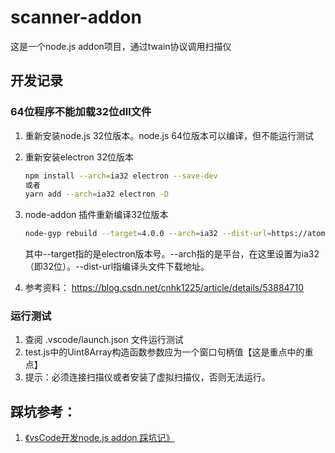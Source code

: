 # scanner-addon

这是一个node.js addon项目，通过twain协议调用扫描仪

## 开发记录

### 64位程序不能加载32位dll文件

   1. 重新安装node.js 32位版本。node.js 64位版本可以编译，但不能运行测试
   2. 重新安装electron 32位版本

        ```bash
        npm install --arch=ia32 electron --save-dev
        或者
        yarn add --arch=ia32 electron -D
        ```

   3. node-addon 插件重新编译32位版本

        ```bash
        node-gyp rebuild --target=4.0.0 --arch=ia32 --dist-url=https://atom.io/download/electron
        ```

        其中--target指的是electron版本号。--arch指的是平台，在这里设置为ia32（即32位）。--dist-url指编译头文件下载地址。
   4. 参考资料： <https://blog.csdn.net/cnhk1225/article/details/53884710>

### 运行测试

1. 查阅 .vscode/launch.json 文件运行测试
2. test.js中的Uint8Array构造函数参数应为一个窗口句柄值【这是重点中的重点】
3. 提示：必须连接扫描仪或者安装了虚拟扫描仪，否则无法运行。

## 踩坑参考：

1. [《vsCode开发node.js addon 踩坑记》]( https://blog.csdn.net/love3d/article/details/87926558 )
